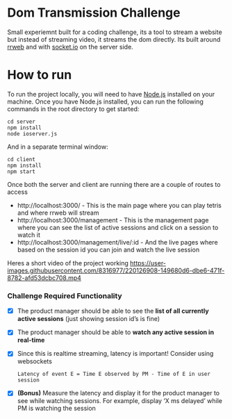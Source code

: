 # Dom Transmission Challenge
Small experiemnt built for a coding challenge, its a tool to stream a website but instead of streaming video, it streams the dom directly.
Its built around [rrweb](https://www.rrweb.io/) and with [socket.io](https://socket.io) on the server side.
# How to run
To run the project locally, you will need to have [Node.js](https://nodejs.org/en/) installed on your machine.
Once you have Node.js installed, you can run the following commands in the root directory to get started:
```
cd server
npm install
node ioserver.js
```
And in a separate terminal window:
```
cd client
npm install
npm start
```
Once both the server and client are running there are a couple of routes to access
- http://localhost:3000/ - This is the main page where you can play tetris and where rrweb will stream
- http://localhost:3000/management - This is the management page where you can see the list of active sessions and click on a session to watch it
- http://localhost:3000/management/live/:id - And the live pages where based on the session id you can join and watch the live session


Heres a short video of the project working
https://user-images.githubusercontent.com/8316977/220126908-149680d6-dbe6-471f-8782-afd53dcbc708.mp4



### Challenge Required Functionality
- [x] The product manager should be able to see the **list of all currently active sessions** (just showing session id’s is fine)
- [x] The product manager should be able to **watch any active session in real-time**
- [x] Since this is realtime streaming, latency is important! Consider using websockets

      Latency of event E = Time E observed by PM - Time of E in user session
- [x] **(Bonus)** Measure the latency and display it for the product manager to see while watching sessions. For example, display ‘X ms delayed’ while PM is watching the session

